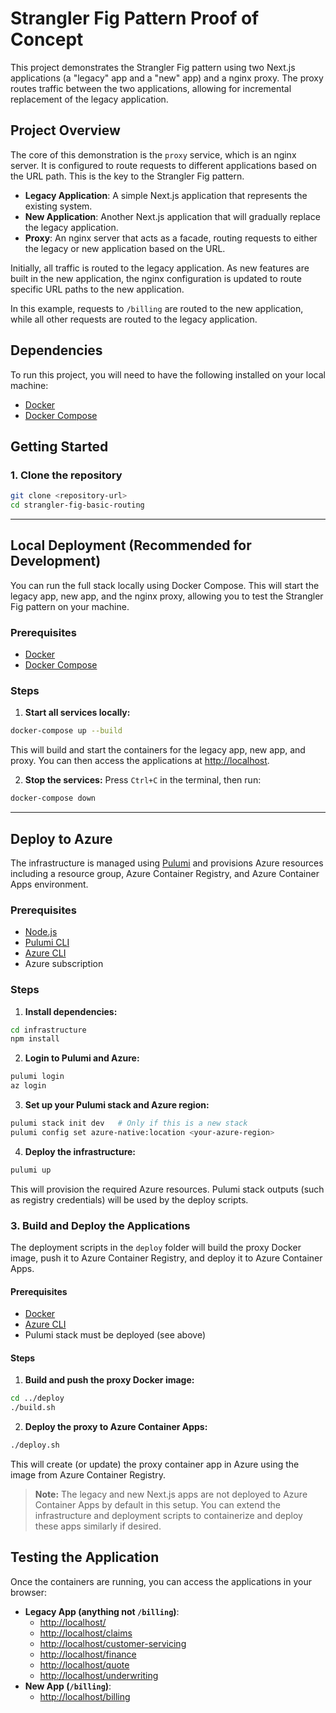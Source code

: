 # Strangler Fig Pattern Proof of Concept

This project demonstrates the Strangler Fig pattern using two Next.js applications (a "legacy" app and a "new" app) and a nginx proxy. The proxy routes traffic between the two applications, allowing for incremental replacement of the legacy application.

## Project Overview

The core of this demonstration is the `proxy` service, which is an nginx server. It is configured to route requests to different applications based on the URL path. This is the key to the Strangler Fig pattern.

- **Legacy Application**: A simple Next.js application that represents the existing system.
- **New Application**: Another Next.js application that will gradually replace the legacy application.
- **Proxy**: An nginx server that acts as a facade, routing requests to either the legacy or new application based on the URL.

Initially, all traffic is routed to the legacy application. As new features are built in the new application, the nginx configuration is updated to route specific URL paths to the new application.

In this example, requests to `/billing` are routed to the new application, while all other requests are routed to the legacy application.

## Dependencies

To run this project, you will need to have the following installed on your local machine:

- [Docker](https://docs.docker.com/get-docker/)
- [Docker Compose](https://docs.docker.com/compose/install/)

## Getting Started

### 1. Clone the repository

```bash
git clone <repository-url>
cd strangler-fig-basic-routing
```

---

## Local Deployment (Recommended for Development)

You can run the full stack locally using Docker Compose. This will start the legacy app, new app, and the nginx proxy, allowing you to test the Strangler Fig pattern on your machine.

### Prerequisites

- [Docker](https://docs.docker.com/get-docker/)
- [Docker Compose](https://docs.docker.com/compose/install/)

### Steps

1. **Start all services locally:**

```bash
docker-compose up --build
```

This will build and start the containers for the legacy app, new app, and proxy. You can then access the applications at [http://localhost](http://localhost).

2. **Stop the services:**
   Press `Ctrl+C` in the terminal, then run:

```bash
docker-compose down
```

---

## Deploy to Azure

The infrastructure is managed using [Pulumi](https://www.pulumi.com/) and provisions Azure resources including a resource group, Azure Container Registry, and Azure Container Apps environment.

### Prerequisites

- [Node.js](https://nodejs.org/)
- [Pulumi CLI](https://www.pulumi.com/docs/get-started/install/)
- [Azure CLI](https://docs.microsoft.com/en-us/cli/azure/install-azure-cli)
- Azure subscription

### Steps

1. **Install dependencies:**

```bash
cd infrastructure
npm install
```

2. **Login to Pulumi and Azure:**

```bash
pulumi login
az login
```

3. **Set up your Pulumi stack and Azure region:**

```bash
pulumi stack init dev   # Only if this is a new stack
pulumi config set azure-native:location <your-azure-region>
```

4. **Deploy the infrastructure:**

```bash
pulumi up
```

This will provision the required Azure resources. Pulumi stack outputs (such as registry credentials) will be used by the deploy scripts.

### 3. Build and Deploy the Applications

The deployment scripts in the `deploy` folder will build the proxy Docker image, push it to Azure Container Registry, and deploy it to Azure Container Apps.

#### Prerequisites

- [Docker](https://docs.docker.com/get-docker/)
- [Azure CLI](https://docs.microsoft.com/en-us/cli/azure/install-azure-cli)
- Pulumi stack must be deployed (see above)

#### Steps

1. **Build and push the proxy Docker image:**

```bash
cd ../deploy
./build.sh
```

2. **Deploy the proxy to Azure Container Apps:**

```bash
./deploy.sh
```

This will create (or update) the proxy container app in Azure using the image from Azure Container Registry.

> **Note:** The legacy and new Next.js apps are not deployed to Azure Container Apps by default in this setup. You can extend the infrastructure and deployment scripts to containerize and deploy these apps similarly if desired.

## Testing the Application

Once the containers are running, you can access the applications in your browser:

- **Legacy App (anything not `/billing`)**:
  - [http://localhost/](http://localhost/)
  - [http://localhost/claims](http://localhost/claims)
  - [http://localhost/customer-servicing](http://localhost/customer-servicing)
  - [http://localhost/finance](http://localhost/finance)
  - [http://localhost/quote](http://localhost/quote)
  - [http://localhost/underwriting](http://localhost/underwriting)
- **New App (`/billing`)**:
  - [http://localhost/billing](http://localhost/billing)
